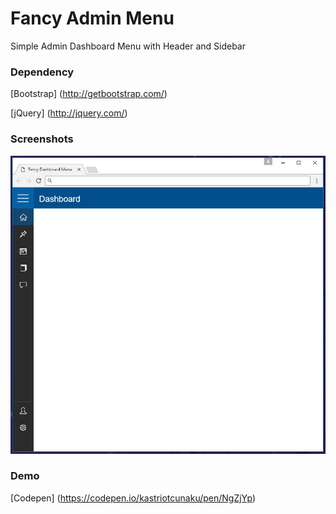 # Fancy Admin Menu 
Simple Admin Dashboard Menu with Header and Sidebar

### Dependency

[Bootstrap] (http://getbootstrap.com/)

[jQuery] (http://jquery.com/)

### Screenshots

![Alt text](/Screenshot_1.JPG?raw=true "Screenshot")

### Demo
[Codepen] (https://codepen.io/kastriotcunaku/pen/NgZjYp)
